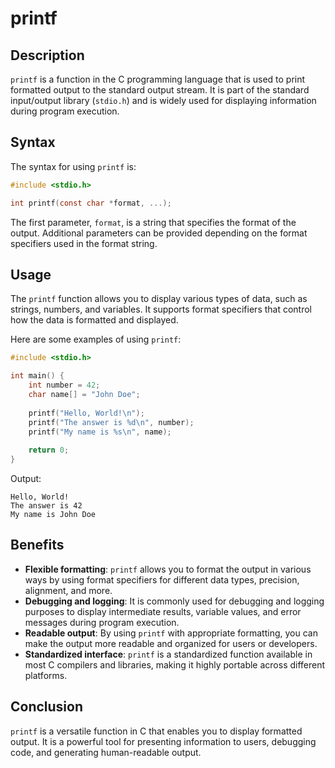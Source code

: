 # printf

## Description

`printf` is a function in the C programming language that is used to print formatted output to the standard output stream. It is part of the standard input/output library (`stdio.h`) and is widely used for displaying information during program execution.

## Syntax

The syntax for using `printf` is:

```c
#include <stdio.h>

int printf(const char *format, ...);
```

The first parameter, `format`, is a string that specifies the format of the output. Additional parameters can be provided depending on the format specifiers used in the format string.

## Usage

The `printf` function allows you to display various types of data, such as strings, numbers, and variables. It supports format specifiers that control how the data is formatted and displayed.

Here are some examples of using `printf`:

```c
#include <stdio.h>

int main() {
    int number = 42;
    char name[] = "John Doe";
    
    printf("Hello, World!\n");
    printf("The answer is %d\n", number);
    printf("My name is %s\n", name);
    
    return 0;
}
```

Output:
```
Hello, World!
The answer is 42
My name is John Doe
```

## Benefits

- **Flexible formatting**: `printf` allows you to format the output in various ways by using format specifiers for different data types, precision, alignment, and more.
- **Debugging and logging**: It is commonly used for debugging and logging purposes to display intermediate results, variable values, and error messages during program execution.
- **Readable output**: By using `printf` with appropriate formatting, you can make the output more readable and organized for users or developers.
- **Standardized interface**: `printf` is a standardized function available in most C compilers and libraries, making it highly portable across different platforms.

## Conclusion

`printf` is a versatile function in C that enables you to display formatted output. It is a powerful tool for presenting information to users, debugging code, and generating human-readable output.
